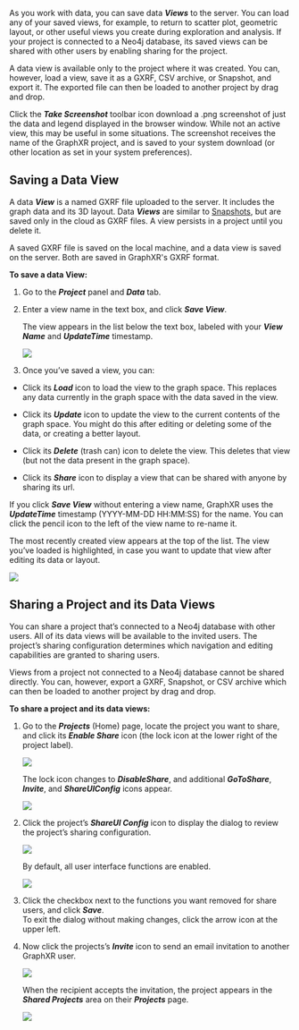 As you work with data, you can save data _**Views**_ to the server. You can load any of your saved views, for example, to return to scatter plot, geometric layout, or other useful views you create during exploration and analysis. If your project is connected to a Neo4j database, its saved views can be shared with other users by enabling sharing for the project.

A data view is available only to the project where it was created. You can, however, load a view, save it as a GXRF, CSV archive, or Snapshot, and export it. The exported file can then be loaded to another project by drag and drop.

Click the _**Take Screenshot**_ toolbar icon download a .png screenshot of just the data and legend displayed in the browser window. While not an active view, this may be useful in some situations. The screenshot receives the name of the GraphXR project, and is saved to your system download (or other location as set in your system preferences).

## Saving a Data View

A data _**View**_ is a named GXRF file uploaded to the server. It includes the graph data and its 3D layout. Data _**Views**_ are similar to [Snapshots](./saving-or-loading-snapshots), but are saved only in the cloud as GXRF files. A view persists in a project until you delete it.

A saved GXRF file is saved on the local machine, and a data view is saved on the server. Both are saved in GraphXR's GXRF format.

**To save a data View:**

1.  Go to the _**Project**_ panel and _**Data**_ tab.
    
2.  Enter a view name in the text box, and click _**Save View**_.
    
    The view appears in the list below the text box, labeled with your _**View Name**_ and _**UpdateTime**_ timestamp.
    
    ![](https://kineviz.atlassian.net/wiki/download/attachments/1719535661/02_08_01_SaveViewSaved.png?api=v2)
    
3.  Once you’ve saved a view, you can:
    

*   Click its _**Load**_ icon to load the view to the graph space. This replaces any data currently in the graph space with the data saved in the view.
    
*   Click its _**Update**_ icon to update the view to the current contents of the graph space. You might do this after editing or deleting some of the data, or creating a better layout.
    
*   Click its _**Delete**_ (trash can) icon to delete the view. This deletes that view (but not the data present in the graph space).
    
*   Click its _**Share**_ icon to display a view that can be shared with anyone by sharing its url.
    

If you click _**Save View**_ without entering a view name, GraphXR uses the _**UpdateTime**_ timestamp (YYYY-MM-DD HH:MM:SS) for the name. You can click the pencil icon to the left of the view name to re-name it.

The most recently created view appears at the top of the list. The view you’ve loaded is highlighted, in case you want to update that view after editing its data or layout.

![](https://kineviz.atlassian.net/wiki/download/attachments/1719535661/02_08_02_SaveViewSecond.png?api=v2)

## Sharing a Project and its Data Views

You can share a project that’s connected to a Neo4j database with other users. All of its data views will be available to the invited users. The project’s sharing configuration determines which navigation and editing capabilities are granted to sharing users.

Views from a project not connected to a Neo4j database cannot be shared directly. You can, however, export a GXRF, Snapshot, or CSV archive which can then be loaded to another project by drag and drop.

**To share a project and its data views:**

1.  Go to the _**Projects**_ (Home) page, locate the project you want to share, and click its _**Enable Share**_ icon (the lock icon at the lower right of the project label).
    
    ![](https://kineviz.atlassian.net/wiki/download/attachments/1719535661/02_08_04_ShareProject.png?api=v2)
    
    The lock icon changes to _**DisableShare**_, and additional _**GoToShare**_, _**Invite**_, and _**ShareUIConfig**_ icons appear.
    
    ![](https://kineviz.atlassian.net/wiki/download/attachments/1719535661/02_08_04_ShareProject1.png?api=v2)
2.  Click the project’s _**ShareUI Config**_ icon to display the dialog to review the project’s sharing configuration.
    
    ![](https://kineviz.atlassian.net/wiki/download/attachments/1719535661/02_08_04_ShareProject2.png?api=v2)
    
    By default, all user interface functions are enabled.
    
    ![](https://kineviz.atlassian.net/wiki/download/attachments/1719535661/02_08_05_ShareConfig.png?api=v2)
3.  Click the checkbox next to the functions you want removed for share users, and click _**Save**_.  
    To exit the dialog without making changes, click the arrow icon at the upper left.
    
4.  Now click the projects’s _**Invite**_ icon to send an email invitation to another GraphXR user.  
    
    ![](https://kineviz.atlassian.net/wiki/download/attachments/1719535661/02_08_06_ShareInviteIcon.png?api=v2)
    
    When the recipient accepts the invitation, the project appears in the _**Shared Projects**_ area on their _**Projects**_ page.
    
    ![](https://kineviz.atlassian.net/wiki/download/attachments/1719535661/02_08_07_ShareInvite.png?api=v2)